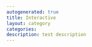 ```yaml
---
autogenerated: true
title: Interactive
layout: category
categories: 
description: test description
---
```


